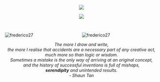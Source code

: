 <div align="center">
  <p href="https://github.com/anuraghazra/github-readme-stats">
    <img src="https://github-readme-stats.vercel.app/api?username=frederico27&count_private=true&hide=issues&include_all_commits=true&bg_color=#39a1ffA&title_color=f6f7f8&text_color=e6e6e6"/>
  </p>
  <p herf="https://skillicons.dev">
    <img src="https://skillicons.dev/icons?i=laravel,go,django,docker,git,js,linux,mongodb,mysql,nodejs,ts&perline=6"/>
  </p>
  
  </br>
<div align="center">
<p><img align="left" src="https://github-readme-stats.vercel.app/api/top-langs?username=frederico27&show_icons=true&locale=en&layout=compact" alt="frederico27" /></p>

<p><img align="center" src="https://github-readme-streak-stats.herokuapp.com/?user=frederico27&" alt="frederico27" /></p>
</div?
  <p>
    <em>
    The more I draw and write,</br>   
    the more I realise that accidents are a necessary part of any creative act,</br>  
    much more so than logic or wisdom.</br>   
    Sometimes a mistake is the only way of arriving at an original concept,</br>  
    and the history of successful inventions is full of mishaps,</br>  
    <strong>serendipity</strong> and unintended results.</br>  
    - Shaun Tan
    </em>
  </p>
</div>

